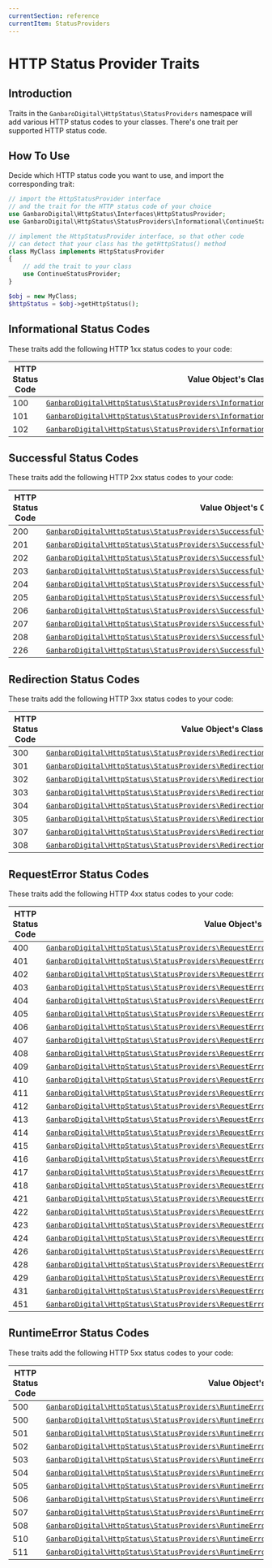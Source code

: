 ```yaml
---
currentSection: reference
currentItem: StatusProviders
---
```


# HTTP Status Provider Traits

## Introduction

Traits in the `GanbaroDigital\HttpStatus\StatusProviders` namespace will add various HTTP status codes to your classes. There's one trait per supported HTTP status code.

## How To Use

Decide which HTTP status code you want to use, and import the corresponding trait:

```php
// import the HttpStatusProvider interface
// and the trait for the HTTP status code of your choice
use GanbaroDigital\HttpStatus\Interfaces\HttpStatusProvider;
use GanbaroDigital\HttpStatus\StatusProviders\Informational\ContinueStatusProvider;

// implement the HttpStatusProvider interface, so that other code
// can detect that your class has the getHttpStatus() method
class MyClass implements HttpStatusProvider
{
    // add the trait to your class
    use ContinueStatusProvider;
}

$obj = new MyClass;
$httpStatus = $obj->getHttpStatus();

```

## Informational Status Codes

These traits add the following HTTP 1xx status codes to your code:

HTTP Status Code | Value Object's Class
-----------------|--------------------
100 | [`GanbaroDigital\HttpStatus\StatusProviders\Informational\ContinueStatusProvider`](ContinueStatusProvider.html)
101 | [`GanbaroDigital\HttpStatus\StatusProviders\Informational\SwitchingProtocolsStatusProvider`](SwitchingProtocolsStatusProvider.html)
102 | [`GanbaroDigital\HttpStatus\StatusProviders\Informational\ProcessingStatusProvider`](ProcessingStatusProvider.html)

## Successful Status Codes

These traits add the following HTTP 2xx status codes to your code:

HTTP Status Code | Value Object's Class
-----------------|--------------------
200 | [`GanbaroDigital\HttpStatus\StatusProviders\Successful\OkStatusProvider`](OkStatusProvider.html)
201 | [`GanbaroDigital\HttpStatus\StatusProviders\Successful\CreatedStatusProvider`](CreatedStatusProvider.html)
202 | [`GanbaroDigital\HttpStatus\StatusProviders\Successful\AcceptedStatusProvider`](AcceptedStatusProvider.html)
203 | [`GanbaroDigital\HttpStatus\StatusProviders\Successful\NonAuthoritativeInformationStatusProvider`](NonAuthoritativeInformationStatusProvider.html)
204 | [`GanbaroDigital\HttpStatus\StatusProviders\Successful\NoContentStatusProvider`](NoContentStatusProvider.html)
205 | [`GanbaroDigital\HttpStatus\StatusProviders\Successful\ResetContentStatusProvider`](ResetContentStatusProvider.html)
206 | [`GanbaroDigital\HttpStatus\StatusProviders\Successful\PartialContentStatusProvider`](PartialContentStatusProvider.html)
207 | [`GanbaroDigital\HttpStatus\StatusProviders\Successful\MultiStatusStatusProvider`](MultiStatusStatusProvider.html)
208 | [`GanbaroDigital\HttpStatus\StatusProviders\Successful\AlreadyReportedStatusProvider`](AlreadyReportedStatusProvider.html)
226 | [`GanbaroDigital\HttpStatus\StatusProviders\Successful\IMUsedStatusProvider`](IMUsedStatusProvider.html)

## Redirection Status Codes

These traits add the following HTTP 3xx status codes to your code:

HTTP Status Code | Value Object's Class
-----------------|--------------------
300 | [`GanbaroDigital\HttpStatus\StatusProviders\Redirection\MultipleChoicesStatusProvider`](MultipleChoicesStatusProvider.html)
301 | [`GanbaroDigital\HttpStatus\StatusProviders\Redirection\MovedPermanentlyStatusProvider`](MovedPermanentlyStatusProvider.html)
302 | [`GanbaroDigital\HttpStatus\StatusProviders\Redirection\FoundStatusProvider`](FoundStatusProvider.html)
303 | [`GanbaroDigital\HttpStatus\StatusProviders\Redirection\SeeOtherStatusProvider`](SeeOtherStatusProvider.html)
304 | [`GanbaroDigital\HttpStatus\StatusProviders\Redirection\NotModifiedStatusProvider`](NotModifiedStatusProvider.html)
305 | [`GanbaroDigital\HttpStatus\StatusProviders\Redirection\UseProxyStatusProvider`](UseProxyStatusProvider.html)
307 | [`GanbaroDigital\HttpStatus\StatusProviders\Redirection\TemporaryRedirectStatusProvider`](TemporaryRedirectStatusProvider.html)
308 | [`GanbaroDigital\HttpStatus\StatusProviders\Redirection\PermanentRedirectStatusProvider`](PermanentRedirectStatusProvider.html)

## RequestError Status Codes

These traits add the following HTTP 4xx status codes to your code:

HTTP Status Code | Value Object's Class
-----------------|--------------------
400 | [`GanbaroDigital\HttpStatus\StatusProviders\RequestError\BadRequestStatusProvider`](BadRequestStatusProvider.html)
401 | [`GanbaroDigital\HttpStatus\StatusProviders\RequestError\UnauthorizedStatusProvider`](UnauthorizedStatusProvider.html)
402 | [`GanbaroDigital\HttpStatus\StatusProviders\RequestError\PaymentRequiredStatusProvider`](PaymentRequiredStatusProvider.html)
403 | [`GanbaroDigital\HttpStatus\StatusProviders\RequestError\ForbiddenStatusProvider`](ForbiddenStatusProvider.html)
404 | [`GanbaroDigital\HttpStatus\StatusProviders\RequestError\NotFoundStatusProvider`](NotFoundStatusProvider.html)
405 | [`GanbaroDigital\HttpStatus\StatusProviders\RequestError\MethodNotAllowedStatusProvider`](MethodNotAllowedStatusProvider.html)
406 | [`GanbaroDigital\HttpStatus\StatusProviders\RequestError\NotAcceptableStatusProvider`](NotAcceptableStatusProvider.html)
407 | [`GanbaroDigital\HttpStatus\StatusProviders\RequestError\ProxyAuthenticationRequiredStatusProvider`](ProxyAuthenticationRequiredStatusProvider.html)
408 | [`GanbaroDigital\HttpStatus\StatusProviders\RequestError\RequestTimeoutStatusProvider`](RequestTimeoutStatusProvider.html)
409 | [`GanbaroDigital\HttpStatus\StatusProviders\RequestError\ConflictStatusProvider`](ConflictStatusProvider.html)
410 | [`GanbaroDigital\HttpStatus\StatusProviders\RequestError\GoneStatusProvider`](GoneStatusProvider.html)
411 | [`GanbaroDigital\HttpStatus\StatusProviders\RequestError\LengthRequiredStatusProvider`](LengthRequiredStatusProvider.html)
412 | [`GanbaroDigital\HttpStatus\StatusProviders\RequestError\PreconditionFailedStatusProvider`](PreconditionRequiredStatusProvider.html)
413 | [`GanbaroDigital\HttpStatus\StatusProviders\RequestError\PayloadTooLargeStatusProvider`](PayloadTooLargeStatusProvider.html)
414 | [`GanbaroDigital\HttpStatus\StatusProviders\RequestError\UriTooLongStatusProvider`](UriTooLongStatusProvider.html)
415 | [`GanbaroDigital\HttpStatus\StatusProviders\RequestError\UnsupportedMediaTypeStatusProvider`](UUnsupportedMediaTypeStatusProvider.html)
416 | [`GanbaroDigital\HttpStatus\StatusProviders\RequestError\RangeNotSatisfiableStatusProvider`](RRangeNotSatisfiableStatusProvider.html)
417 | [`GanbaroDigital\HttpStatus\StatusProviders\RequestError\ExpectationFailedStatusProvider`](ExpectationFailedStatusProvider.html)
418 | [`GanbaroDigital\HttpStatus\StatusProviders\RequestError\ImATeapotStatusProvider`](ImATeapotStatusProvider.html)
421 | [`GanbaroDigital\HttpStatus\StatusProviders\RequestError\MisdirectedRequestStatusProvider`](MisdirectedRequestStatusProvider.html)
422 | [`GanbaroDigital\HttpStatus\StatusProviders\RequestError\UnprocessableEntityStatusProvider`](UUnprocessableEntityStatusProvider.html)
423 | [`GanbaroDigital\HttpStatus\StatusProviders\RequestError\LockedStatusProvider`](LockedStatusProvider.html)
424 | [`GanbaroDigital\HttpStatus\StatusProviders\RequestError\FailedDependencyStatusProvider`](FailedDependencyStatusProvider.html)
426 | [`GanbaroDigital\HttpStatus\StatusProviders\RequestError\UpgradeRequiredStatusProvider`](UpgradeRequiredStatusProvider.html)
428 | [`GanbaroDigital\HttpStatus\StatusProviders\RequestError\PreconditionRequiredStatusProvider`](PPreconditionRequiredStatusProvider.html)
429 | [`GanbaroDigital\HttpStatus\StatusProviders\RequestError\TooManyRequestsStatusProvider`](TooManyRequestsStatusProvider.html)
431 | [`GanbaroDigital\HttpStatus\StatusProviders\RequestError\RequestHeaderFieldsTooLargeStatusProvider`](RequestHeaderFieldsTooLargeStatusProvider.html)
451 | [`GanbaroDigital\HttpStatus\StatusProviders\RequestError\UnavailableForLegalReasonsStatusProvider`](UnavailableForLegalReasonsStatusProvider.html)

## RuntimeError Status Codes

These traits add the following HTTP 5xx status codes to your code:

HTTP Status Code | Value Object's Class
-----------------|--------------------
500 | [`GanbaroDigital\HttpStatus\StatusProviders\RuntimeError\InternalServerErrorStatusProvider`](InternalServerErrorStatusProvider.html)
500 | [`GanbaroDigital\HttpStatus\StatusProviders\RuntimeError\UnexpectedErrorStatusProvider`](UnexpectedErrorStatusProvider.html)
501 | [`GanbaroDigital\HttpStatus\StatusProviders\RuntimeError\NotImplementedStatusProvider`](NotImplementedStatusProvider.html)
502 | [`GanbaroDigital\HttpStatus\StatusProviders\RuntimeError\BadGatewayStatusProvider`](BadGatewayStatusProvider.html)
503 | [`GanbaroDigital\HttpStatus\StatusProviders\RuntimeError\ServiceUnavailableStatusProvider`](ServiceUnavailableStatusProvider.html)
504 | [`GanbaroDigital\HttpStatus\StatusProviders\RuntimeError\GatewayTimeoutStatusProvider`](GatewayTimeoutStatusProvider.html)
505 | [`GanbaroDigital\HttpStatus\StatusProviders\RuntimeError\HttpVersionNotSupportedStatusProvider`](HttpVersionNotSupportedStatusProvider.html)
506 | [`GanbaroDigital\HttpStatus\StatusProviders\RuntimeError\VariantAlsoNegotiatesStatusProvider`](VVariantAlsoNegotiatesStatusProvider.html)
507 | [`GanbaroDigital\HttpStatus\StatusProviders\RuntimeError\InsufficientStorageStatusProvider`](IInsufficientStorageStatusProvider.html)
508 | [`GanbaroDigital\HttpStatus\StatusProviders\RuntimeError\LoopDetectedStatusProvider`](LoopDetectedStatusProvider.html)
510 | [`GanbaroDigital\HttpStatus\StatusProviders\RuntimeError\NotExtendedStatusProvider`](NotExtendedStatusProvider.html)
511 | [`GanbaroDigital\HttpStatus\StatusProviders\RuntimeError\NetworkAuthenticationRequiredStatusProvider`](NetworkAuthenticationRequiredStatusProvider.html)
